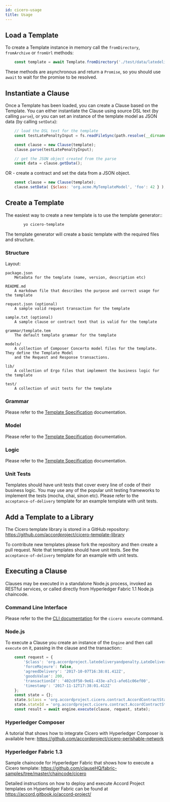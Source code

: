 ```yaml
---
id: cicero-usage
title: Usage
---
```


## Load a Template

To create a Template instance in memory call the `fromDirectory`, `fromArchive` or `fromUrl` methods:

```js
    const template = await Template.fromDirectory('./test/data/latedeliveryandpenalty');
```

These methods are asynchronous and return a `Promise`, so you should use `await` to wait for 
the promise to be resolved.

## Instantiate a Clause

Once a Template has been loaded, you can create a Clause based on the Template. You can either instantiate
the Clause using source DSL text (by calling `parse`), or you can set an instance of the template model 
as JSON data (by calling `setData`):

```js
    // load the DSL text for the template
    const testLatePenaltyInput = fs.readFileSync(path.resolve(__dirname, 'data/', 'sample.txt'), 'utf8');

    const clause = new Clause(template);
    clause.parse(testLatePenaltyInput);

    // get the JSON object created from the parse
    const data = clause.getData();
```

OR - create a contract and set the data from a JSON object.

```js
    const clause = new Clause(template);
    clause.setData( {$class: 'org.acme.MyTemplateModel', 'foo': 42 } );
```

## Create a Template

The easiest way to create a new template is to use the template generator::

```bash
        yo cicero-template
```

The template generator will create a basic template with the required files and structure.

### Structure

Layout:

```text
package.json
    Metadata for the template (name, version, description etc)

README.md
    A markdown file that describes the purpose and correct usage for the template

request.json (optional)
    A sample valid request transaction for the template

sample.txt (optional)
    A sample clause or contract text that is valid for the template

grammar/template.tem
    The default template grammar for the template

models/
    A collection of Composer Concerto model files for the template. They define the Template Model
    and the Request and Response transactions.

lib/
    A collection of Ergo files that implement the business logic for the template

test/
    A collection of unit tests for the template
```

### Grammar

Please refer to the [Template Specification](accordproject-specification#grammar) documentation.

### Model

Please refer to the [Template Specification](accordproject-specification#model) documentation.

### Logic

Please refer to the [Template Specification](accordproject-specification#logic) documentation.

### Unit Tests

Templates should have unit tests that cover every line of code of their business logic. You may use any of the
popular unit testing frameworks to implement the tests (mocha, chai, sinon etc). Please refer to the
``acceptance-of-delivery`` template for an example template with unit tests.

## Add a Template to a Library

The Cicero template library is stored in a GitHub repository: https://github.com/accordproject/cicero-template-library

To contribute new templates please fork the repository and then create a pull request. Note that templates
should have unit tests. See the ``acceptance-of-delivery`` template for an example with unit tests.

## Executing a Clause

Clauses may be executed in a standalone Node.js process, invoked as RESTful services, or called 
directly from Hyperledger Fabric 1.1 Node.js chaincode.

### Command Line Interface

Please refer to the the [CLI documentation](cicero-cli#cicero-execute) for the ``cicero execute`` command.

### Node.js

To execute a Clause you create an instance of the ``Engine`` and then call ``execute`` on it, passing in the
clause and the transaction::

```js
    const request = {
        '$class': 'org.accordproject.latedeliveryandpenalty.LateDeliveryAndPenaltyRequest',
        'forceMajeure': false,
        'agreedDelivery': '2017-10-07T16:38:01.412Z',
        'goodsValue': 200,
        'transactionId': '402c8f50-9e61-433e-a7c1-afe61c06ef00',
        'timestamp': '2017-11-12T17:38:01.412Z'
    };
    const state = {};
    state.$class = 'org.accordproject.cicero.contract.AccordContractState';
    state.stateId = 'org.accordproject.cicero.contract.AccordContractState#1';
    const result = await engine.execute(clause, request, state);
```

### Hyperledger Composer

A tutorial that shows how to integrate Cicero with Hyperledger Composer is available here:
https://github.com/accordproject/cicero-perishable-network

### Hyperledger Fabric 1.3

Sample chaincode for Hyperledger Fabric that shows how to execute a Cicero template:
https://github.com/clauseHQ/fabric-samples/tree/master/chaincode/cicero 

Detailed instructions on how to deploy and execute Accord Project templates on Hyperledger Fabric can be found at https://accord.gitbook.io/accord-project/

